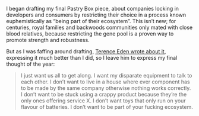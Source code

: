 

I began drafting my final Pastry Box piece, about companies locking in developers and consumers by restricting
their choice in a process known euphemistically as “being part of their ecosystem”. This
isn’t new; for centuries, royal families and backwoods communities only mated with close blood
relatives, because restricting the gene pool is a proven way to promote strength and robustness.

But as I was faffing around drafting, [Terence Eden wrote about
it](http://shkspr.mobi/blog/2012/11/i-dont-want-to-be-part-of-your-fucking-ecosystem/), expressing it much
better than I did, so I leave him to express my final thought of the year:

> I just
> want us all to get along. I want my disparate equipment to talk to each other. I don’t want to live in a
> house where ever component has to be made by the same company otherwise nothing works correctly. I don’t
> want to be stuck using a crappy product because they’re the only ones offering service X.
> I don’t want toys that only run on your flavour of batteries.
> I don’t want to be part of your fucking ecosystem.